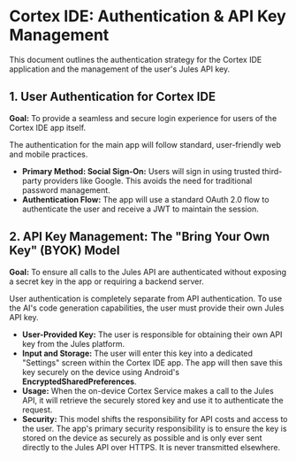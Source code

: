 # Cortex IDE: Authentication & API Key Management

This document outlines the authentication strategy for the Cortex IDE application and the management of the user's Jules API key.

## 1. User Authentication for Cortex IDE
**Goal:** To provide a seamless and secure login experience for users of the Cortex IDE app itself.

The authentication for the main app will follow standard, user-friendly web and mobile practices.

-   **Primary Method: Social Sign-On:** Users will sign in using trusted third-party providers like Google. This avoids the need for traditional password management.
-   **Authentication Flow:** The app will use a standard OAuth 2.0 flow to authenticate the user and receive a JWT to maintain the session.

## 2. API Key Management: The "Bring Your Own Key" (BYOK) Model
**Goal:** To ensure all calls to the Jules API are authenticated without exposing a secret key in the app or requiring a backend server.

User authentication is completely separate from API authentication. To use the AI's code generation capabilities, the user must provide their own Jules API key.

-   **User-Provided Key:** The user is responsible for obtaining their own API key from the Jules platform.
-   **Input and Storage:** The user will enter this key into a dedicated "Settings" screen within the Cortex IDE app. The app will then save this key securely on the device using Android's **EncryptedSharedPreferences**.
-   **Usage:** When the on-device Cortex Service makes a call to the Jules API, it will retrieve the securely stored key and use it to authenticate the request.
-   **Security:** This model shifts the responsibility for API costs and access to the user. The app's primary security responsibility is to ensure the key is stored on the device as securely as possible and is only ever sent directly to the Jules API over HTTPS. It is never transmitted elsewhere.
